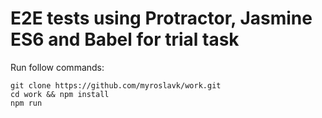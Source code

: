 # E2E tests using Protractor, Jasmine ES6 and Babel for trial task

Run follow commands: 

```
git clone https://github.com/myroslavk/work.git
cd work && npm install
npm run
```
